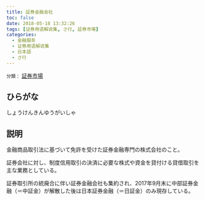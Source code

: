 ```yaml
---
title: 証券金融会社
toc: false
date: 2018-05-18 13:32:26
tags: [证券用语解说集, さ行, 証券市場]
categories:
  - 金融服务
  - 证券用语解说集
  - 日本語
  - さ行
---
```


`分類：` [証券市場](/tags/証券市場/)

## ひらがな

しょうけんきんゆうがいしゃ

## 説明

金融商品取引法に基づいて免許を受けた証券金融専門の株式会社のこと。

証券会社に対し、制度信用取引の決済に必要な株式や資金を貸付ける貸借取引を主な業務としている。

証券取引所の統廃合に伴い証券金融会社も集約され、2017年9月末に中部証券金融（＝中証金）が解散した後は日本証券金融（＝日証金）のみ現存している。

